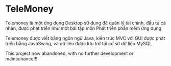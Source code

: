 # TeleMoney

Telemoney là một ứng dụng Desktop sử dụng để quản lý tài chính, đầu tư cá nhân, được phát triển  như một bài tập môn Phát triển phần mềm ứng dụng

Telemoney được viết bằng ngôn ngữ Java, kiến trúc MVC với GUI được phát triển bằng JavaSwing, và dữ liệu được lưu trữ tại cơ sở dữ liệu MySQL

This project now abandoned, with no further development or maintainance!!!
